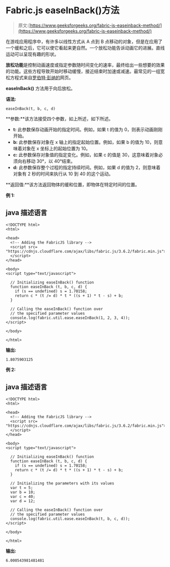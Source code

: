 # Fabric.js easeInBack()方法

> 原文:[https://www.geeksforgeeks.org/fabric-js-easeinback-method/](https://www.geeksforgeeks.org/fabric-js-easeinback-method/)

在游戏应用程序中，有许多以线性方式从 A 点到 B 点移动的对象，但是在应用了一个缓和之后，它可以使它看起来更自然。一个放松功能告诉动画它的进展。直线运动可以呈现有趣的形状。

**放松功能**是控制动画速度或指定参数随时间变化的速率，最终给出一些想要的效果的功能。这些方程导致开始时移动缓慢，接近结束时加速或减速。最常见的一组宽松方程式来自[罗伯特·彭纳的](http://robertpenner.com/easing/)网页。

**easeInBack()** 方法用于向后放松。

**语法:**

```
easeInBack(t, b, c, d)
```

**参数:**该方法接受四个参数，如上所述，如下所述。

*   **t:** 此参数保存动画开始的指定时间。例如，如果 t 的值为 0，则表示动画刚刚开始。
*   **b:** 此参数保存对象在 x 轴上的指定起始位置。例如，如果 b 的值为 10，则意味着对象在 x 坐标上的起始位置为 10。
*   **c:** 此参数保存对象值的指定变化。例如，如果 c 的值是 30，这意味着对象必须向右移动 30°，以 40°结束。
*   **d:** 此参数保存整个过程的指定持续时间。例如，如果 d 的值为 2，则意味着对象有 2 秒的时间来执行从 10 到 40 的这个运动。

**返回值:**该方法返回物体的缓和位置，即物体在特定时间的位置。

**例 1:**

## java 描述语言

```
<!DOCTYPE html>
<html>

<head>
  <!-- Adding the FabricJS library -->
  <script src=
"https://cdnjs.cloudflare.com/ajax/libs/fabric.js/3.6.2/fabric.min.js">
  </script>
</head>

<body>
<script type="text/javascript">

  // Initializing easeInBack() function
  function easeInBack (t, b, c, d) {
    if (s == undefined) s = 1.70158;
    return c * (t /= d) * t * ((s + 1) * t - s) + b;
  }

  // Calling the easeInBack() function over 
  // the specified parameter values
  console.log(fabric.util.ease.easeInBack(1, 2, 3, 4));
</script>

</body>

</html>
```

**输出:**

```
1.8075903125
```

**例 2:**

## java 描述语言

```
<!DOCTYPE html>
<html>

<head>
  <!-- Adding the FabricJS library -->
  <script src=
"https://cdnjs.cloudflare.com/ajax/libs/fabric.js/3.6.2/fabric.min.js">
  </script>
</head>

<body>
<script type="text/javascript">

  // Initializing easeInBack() function
  function easeInBack (t, b, c, d) {
    if (s == undefined) s = 1.70158;
    return c * (t /= d) * t * ((s + 1) * t - s) + b;
  }

  // Initializing the parameters with its values
  var t = 5;
  var b = 10;
  var c = 40;
  var d = 12;

  // Calling the easeInBack() function over 
  // the specified parameter values
  console.log(fabric.util.ease.easeInBack(t, b, c, d));
</script>

</body>

</html>
```

**输出:**

```
6.000543981481481
```